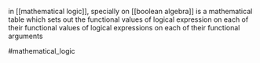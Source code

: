 in [[mathematical logic]], specially on [[boolean algebra]] is a mathematical table which sets out the functional values of logical expression on each of their functional values of logical expressions on each of their functional arguments

#mathematical_logic 